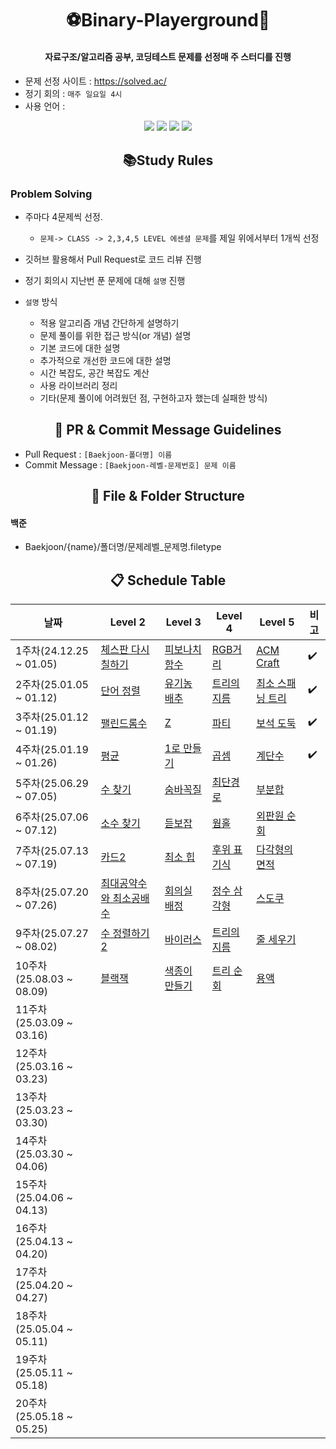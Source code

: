 <div align=center><h1>⚽️Binary-Playerground🏀</h1></div>

<div align=center><h4> 자료구조/알고리즘 공부, 코딩테스트 문제를 선정매 주 스터디를 진행 </h4></div>
<div align=center><h4>  </h4></div>


- 문제 선정 사이트 : https://solved.ac/
- 정기 회의 : `매주 일요일 4시`
- 사용 언어 :

<div align=center> 
  <img src="https://img.shields.io/badge/java-007396?style=for-the-badge&logo=java&logoColor=white"> 
  <img src="https://img.shields.io/badge/c++-00599C?style=for-the-badge&logo=c%2B%2B&logoColor=white">
  <img src="https://img.shields.io/badge/c%23-239120?style=for-the-badge&logo=c-sharp&logoColor=white">
  <img src="https://img.shields.io/badge/python-3776AB?style=for-the-badge&logo=python&logoColor=white"> 
  <br>
</div>


<div align=center><h2>📚Study Rules</h2></div>

### Problem Solving
- 주마다 4문제씩 선정.
   - `문제-> CLASS -> 2,3,4,5 LEVEL 에센셜 문제`를 제일 위에서부터 1개씩 선정
   
- 깃허브 활용해서 Pull Request로 코드 리뷰 진행
- 정기 회의시 지난번 푼 문제에 대해 `설명` 진행
- `설명` 방식
  - 적용 알고리즘 개념 간단하게 설명하기
  - 문제 풀이를 위한 접근 방식(or 개념) 설명
  - 기본 코드에 대한 설명
  - 추가적으로 개선한 코드에 대한 설명
  - 시간 복잡도, 공간 복잡도 계산
  - 사용 라이브러리 정리
  - 기타(문제 풀이에 어려웠던 점, 구현하고자 했는데 실패한 방식)


<div align=center><h2>💌 PR & Commit Message Guidelines</h2></div>

- Pull Request : `[Baekjoon-폴더명] 이름`
- Commit Message : `[Baekjoon-레벨-문제번호] 문제 이름`
  
<div align=center><h2>📂 File & Folder Structure</h2></div>

#### 백준
- Baekjoon/{name}/폴더명/문제레벨_문제명.filetype

<div align=center><h2>📋 Schedule Table</h2></div>

|날짜|Level 2|Level 3|Level 4|Level 5|비고|
|------|---|---|---|---|---|
|1주차(24.12.25 ~ 01.05)|[체스판 다시 칠하기](https://www.acmicpc.net/problem/1018)|[피보나치 함수](https://www.acmicpc.net/problem/1003)|[RGB거리](https://www.acmicpc.net/problem/1149)|[ACM Craft](https://www.acmicpc.net/problem/1005)|✔️|
|2주차(25.01.05 ~ 01.12)|[단어 정렬](https://www.acmicpc.net/problem/1181)|[유기농 배추](https://www.acmicpc.net/problem/1012)|[트리의 지름](https://www.acmicpc.net/problem/1167)|[최소 스패닝 트리](https://www.acmicpc.net/problem/1197)|✔️|
|3주차(25.01.12 ~ 01.19)|[팰린드롬수](https://www.acmicpc.net/problem/1259)|[Z](https://www.acmicpc.net/problem/1074)|[파티](https://www.acmicpc.net/problem/1238)|[보석 도둑](https://www.acmicpc.net/problem/1202)|✔️|
|4주차(25.01.19 ~ 01.26)|[평균](https://www.acmicpc.net/problem/1546)|[1로 만들기](https://www.acmicpc.net/problem/1463)|[곱셈](https://www.acmicpc.net/problem/1629)|[계단수](https://www.acmicpc.net/problem/1562)|✔️|
|5주차(25.06.29 ~ 07.05)|[수 찾기](https://www.acmicpc.net/problem/1920)|[숨바꼭질](https://www.acmicpc.net/problem/1697)|[최단경로](https://www.acmicpc.net/problem/1753)|[부분합](https://www.acmicpc.net/problem/1806)||
|6주차(25.07.06 ~ 07.12)|[소수 찾기](https://www.acmicpc.net/problem/1978)|[듣보잡](https://www.acmicpc.net/problem/1764)|[웜홀](https://www.acmicpc.net/problem/1865)|[외판원 순회](https://www.acmicpc.net/problem/2098)||
|7주차(25.07.13 ~ 07.19)|[카드2](https://www.acmicpc.net/problem/2164)|[최소 힙](https://www.acmicpc.net/problem/1927)|[후위 표기식](https://www.acmicpc.net/problem/1918)|[다각형의 면적](https://www.acmicpc.net/problem/2166)||
|8주차(25.07.20 ~ 07.26)|[최대공약수와 최소공배수](https://www.acmicpc.net/problem/2609)|[회의실 배정](https://www.acmicpc.net/problem/1931)|[정수 삼각형](https://www.acmicpc.net/problem/1932)|[스도쿠](https://www.acmicpc.net/problem/2239)||
|9주차(25.07.27 ~ 08.02)|[수 정렬하기2](https://www.acmicpc.net/problem/2751)|[바이러스](https://www.acmicpc.net/problem/2606)|[트리의 지름](https://www.acmicpc.net/problem/1967)|[줄 세우기](https://www.acmicpc.net/problem/2252)||
|10주차(25.08.03 ~ 08.09)|[블랙잭](https://www.acmicpc.net/problem/2798)|[색종이 만들기](https://www.acmicpc.net/problem/2630)|[트리 순회](https://www.acmicpc.net/problem/1991)|[용액](https://www.acmicpc.net/problem/2467)||
|11주차(25.03.09 ~ 03.16)|[]()|[]()|[]()|[]()||
|12주차(25.03.16 ~ 03.23)|[]()|[]()|[]()|[]()||
|13주차(25.03.23 ~ 03.30)|[]()|[]()|[]()|[]()||
|14주차(25.03.30 ~ 04.06)|[]()|[]()|[]()|[]()||
|15주차(25.04.06 ~ 04.13)|[]()|[]()|[]()|[]()||
|16주차(25.04.13 ~ 04.20)|[]()|[]()|[]()|[]()||
|17주차(25.04.20 ~ 04.27)|[]()|[]()|[]()|[]()||
|18주차(25.05.04 ~ 05.11)|[]()|[]()|[]()|[]()||
|19주차(25.05.11 ~ 05.18)|[]()|[]()|[]()|[]()||
|20주차(25.05.18 ~ 05.25)|[]()|[]()|[]()|[]()||
